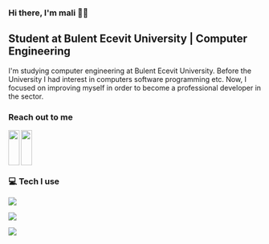 
### Hi there, I'm mali 🤙🏻



## Student at Bulent Ecevit University | Computer Engineering


I'm studying computer engineering at Bulent Ecevit University. Before the University I had interest in computers software programming etc. Now, I focused on improving myself in order to become a professional developer in the sector.

### Reach out to me

[<img  width="22" src="https://unpkg.com/simple-icons@v7/icons/linkedin.svg" width="70" height="70" align="left" />][linkedin]

[<img  width="22" src="https://unpkg.com/simple-icons@v7/icons/instagram.svg" width="70" height="70" align="left" />][instagram]

<br />
<br />
<br />
<br />



[linkedin]: https://www.linkedin.com/in/muhammed-ali-g%C3%B6k%C3%A7e-75746a226
[instagram]: https://www.instagram.com/maligokc/


### 💻 Tech I use

[![](https://skillicons.dev/icons?i=visualstudio,vscode)](https://skillicons.dev)


[![](https://skillicons.dev/icons?i=html,css,js,bootstrap)](https://skillicons.dev)



[![](https://skillicons.dev/icons?i=python,flask,cs,dotnet,java,mysql)](https://skillicons.dev)

